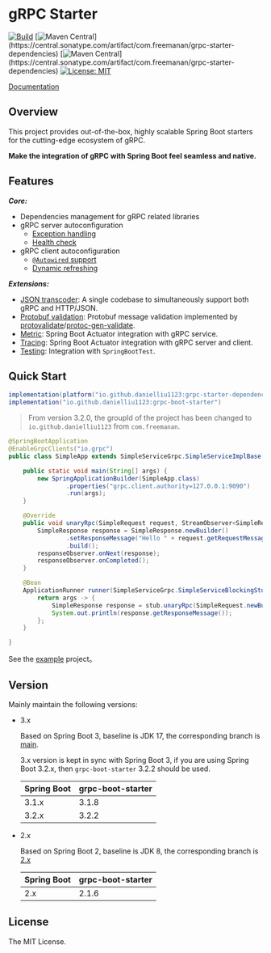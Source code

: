 # gRPC Starter

[![Build](https://img.shields.io/github/actions/workflow/status/DanielLiu1123/grpc-starter/build.yml?branch=main)](https://github.com/DanielLiu1123/grpc-starter/actions)
[![Maven Central](https://img.shields.io/maven-central/v/io.github.danielliu1123/grpc-starter-dependencies?versionPrefix=3.)](https://central.sonatype.com/artifact/com.freemanan/grpc-starter-dependencies)
[![Maven Central](https://img.shields.io/maven-central/v/com.freemanan/grpc-starter-dependencies?versionPrefix=2.)](https://central.sonatype.com/artifact/com.freemanan/grpc-starter-dependencies)
[![License: MIT](https://img.shields.io/badge/License-MIT-yellow.svg)](https://opensource.org/licenses/MIT)

[Documentation](https://danielliu1123.github.io/grpc-starter)

## Overview

This project provides out-of-the-box, highly scalable Spring Boot starters for the cutting-edge ecosystem of gRPC.

**Make the integration of gRPC with Spring Boot feel seamless and native.**

## Features

***Core:***

- Dependencies management for gRPC related libraries
- gRPC server autoconfiguration
    - [Exception handling](https://danielliu1123.github.io/grpc-starter/#/en-us/server/exception-handling)
    - [Health check](https://danielliu1123.github.io/grpc-starter/#/en-us/server/health-check)
- gRPC client autoconfiguration
    - [`@Autowired` support](https://danielliu1123.github.io/grpc-starter/#/en-us/client/onboarding)
    - [Dynamic refreshing](https://danielliu1123.github.io/grpc-starter/#/en-us/client/dynamic-refresh)

***Extensions:***

- [JSON transcoder](https://danielliu1123.github.io/grpc-starter/#/en-us/extension/json-transcoder): A single codebase to simultaneously support both gRPC and HTTP/JSON.
- [Protobuf validation](https://danielliu1123.github.io/grpc-starter/#/en-us/extension/protobuf-validation): Protobuf message validation implemented by [protovalidate](https://github.com/bufbuild/protovalidate-java)/[protoc-gen-validate](https://github.com/bufbuild/protoc-gen-validate).
- [Metric](https://danielliu1123.github.io/grpc-starter/#/en-us/extension/metrics): Spring Boot Actuator integration with gRPC service.
- [Tracing](https://danielliu1123.github.io/grpc-starter/#/en-us/extension/tracing): Spring Boot Actuator integration with gRPC server and client.
- [Testing](https://danielliu1123.github.io/grpc-starter/#/en-us/extension/test): Integration with `SpringBootTest`.

## Quick Start

```groovy
implementation(platform("io.github.danielliu1123:grpc-starter-dependencies:3.2.2"))
implementation("io.github.danielliu1123:grpc-boot-starter")
```

> From version 3.2.0, the groupId of the project has been changed to `io.github.danielliu1123` from `com.freemanan`.

```java
@SpringBootApplication
@EnableGrpcClients("io.grpc")
public class SimpleApp extends SimpleServiceGrpc.SimpleServiceImplBase {

    public static void main(String[] args) {
        new SpringApplicationBuilder(SimpleApp.class)
                .properties("grpc.client.authority=127.0.0.1:9090")
                .run(args);
    }

    @Override
    public void unaryRpc(SimpleRequest request, StreamObserver<SimpleResponse> responseObserver) {
        SimpleResponse response = SimpleResponse.newBuilder()
                .setResponseMessage("Hello " + request.getRequestMessage())
                .build();
        responseObserver.onNext(response);
        responseObserver.onCompleted();
    }

    @Bean
    ApplicationRunner runner(SimpleServiceGrpc.SimpleServiceBlockingStub stub) {
        return args -> {
            SimpleResponse response = stub.unaryRpc(SimpleRequest.newBuilder().setRequestMessage("World!").build());
            System.out.println(response.getResponseMessage());
        };
    }

}
```

See the [example](examples/quick-start) project。

## Version

Mainly maintain the following versions:

- 3.x

  Based on Spring Boot 3, baseline is JDK 17, the corresponding branch
  is [main](https://github.com/DanielLiu1123/grpc-starter/).

  3.x version is kept in sync with Spring Boot 3,
  if you are using Spring Boot 3.2.x, then `grpc-boot-starter` 3.2.2 should be used.

  | Spring Boot | grpc-boot-starter |
  |-------------|-------------------|
  | 3.1.x       | 3.1.8             |
  | 3.2.x       | 3.2.2             |

- 2.x

  Based on Spring Boot 2, baseline is JDK 8, the corresponding branch
  is [2.x](https://github.com/DanielLiu1123/grpc-starter/tree/2.x)

  | Spring Boot | grpc-boot-starter |
  |-------------|-------------------|
  | 2.x         | 2.1.6             |

## License

The MIT License.

